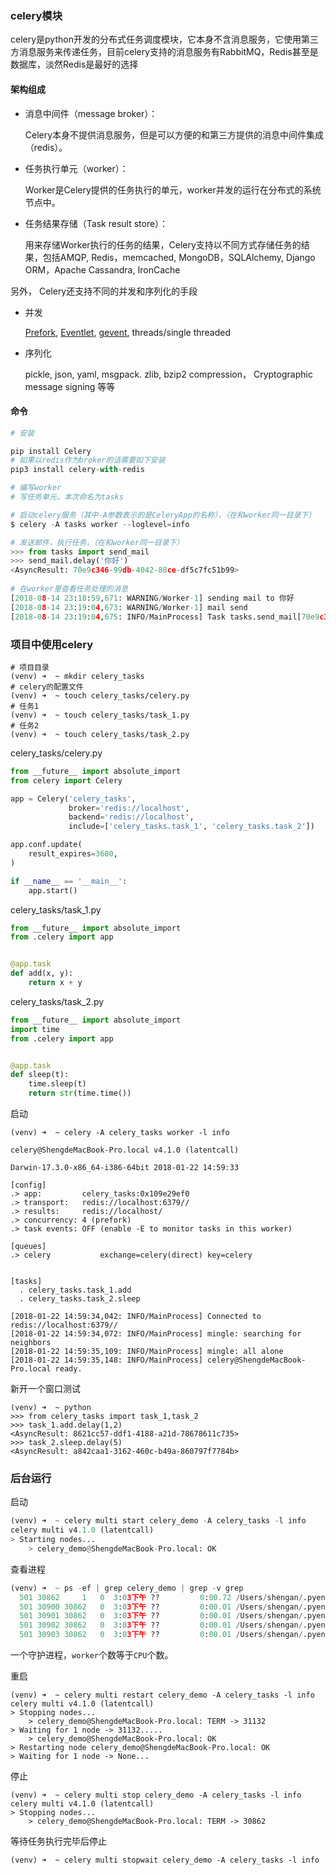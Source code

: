### celery模块

celery是python开发的分布式任务调度模块，它本身不含消息服务，它使用第三方消息服务来传递任务，目前celery支持的消息服务有RabbitMQ，Redis甚至是数据库，淡然Redis是最好的选择

#### 架构组成

* 消息中间件（message broker）：

  Celery本身不提供消息服务，但是可以方便的和第三方提供的消息中间件集成（redis）。

* 任务执行单元（worker）：

  Worker是Celery提供的任务执行的单元，worker并发的运行在分布式的系统节点中。

* 任务结果存储（Task result store）：

  用来存储Worker执行的任务的结果，Celery支持以不同方式存储任务的结果，包括AMQP, Redis，memcached, MongoDB，SQLAlchemy, Django ORM，Apache Cassandra, IronCache

另外， Celery还支持不同的并发和序列化的手段

- 并发

  [Prefork](http://httpd.apache.org/docs/2.2/mod/prefork.html), [Eventlet](http://eventlet.net/), [gevent](http://gevent.org/), threads/single threaded

- 序列化

  pickle, json, yaml, msgpack. zlib, bzip2 compression， Cryptographic message signing 等等



#### 命令

```python
# 安装

pip install Celery
# 如果以redis作为broker的话需要如下安装
pip3 install celery-with-redis

# 编写worker
# 写任务单元，本次命名为tasks

# 启动celery服务（其中-A参数表示的是CeleryApp的名称），（在和worker同一目录下）
$ celery -A tasks worker --loglevel=info

# 发送邮件，执行任务，（在和worker同一目录下）
>>> from tasks import send_mail
>>> send_mail.delay('你好')
<AsyncResult: 70e9c346-99db-4042-88ce-df5c7fc51b99>
    
# 在worker里查看任务处理的消息
[2018-08-14 23:18:59,671: WARNING/Worker-1] sending mail to 你好
[2018-08-14 23:19:04,673: WARNING/Worker-1] mail send
[2018-08-14 23:19:04,675: INFO/MainProcess] Task tasks.send_mail[70e9c346-99db-4042-88ce-df5c7fc51b99] succeeded in 5.004449542997463s: None
```



### 项目中使用celery

```shell
# 项目目录
(venv) ➜  ~ mkdir celery_tasks
# celery的配置文件
(venv) ➜  ~ touch celery_tasks/celery.py
# 任务1
(venv) ➜  ~ touch celery_tasks/task_1.py
# 任务2
(venv) ➜  ~ touch celery_tasks/task_2.py
```

celery_tasks/celery.py

```python
from __future__ import absolute_import
from celery import Celery

app = Celery('celery_tasks',
             broker='redis://localhost',
             backend='redis://localhost',
             include=['celery_tasks.task_1', 'celery_tasks.task_2'])

app.conf.update(
    result_expires=3600,
)

if __name__ == '__main__':
    app.start()
```

celery_tasks/task_1.py

```python
from __future__ import absolute_import
from .celery import app


@app.task
def add(x, y):
    return x + y
```

celery_tasks/task_2.py

```python
from __future__ import absolute_import
import time
from .celery import app


@app.task
def sleep(t):
    time.sleep(t)
    return str(time.time())
```

启动

```shell
(venv) ➜  ~ celery -A celery_tasks worker -l info

celery@ShengdeMacBook-Pro.local v4.1.0 (latentcall)

Darwin-17.3.0-x86_64-i386-64bit 2018-01-22 14:59:33

[config]
.> app:         celery_tasks:0x109e29ef0
.> transport:   redis://localhost:6379//
.> results:     redis://localhost/
.> concurrency: 4 (prefork)
.> task events: OFF (enable -E to monitor tasks in this worker)

[queues]
.> celery           exchange=celery(direct) key=celery


[tasks]
  . celery_tasks.task_1.add
  . celery_tasks.task_2.sleep

[2018-01-22 14:59:34,042: INFO/MainProcess] Connected to redis://localhost:6379//
[2018-01-22 14:59:34,072: INFO/MainProcess] mingle: searching for neighbors
[2018-01-22 14:59:35,109: INFO/MainProcess] mingle: all alone
[2018-01-22 14:59:35,148: INFO/MainProcess] celery@ShengdeMacBook-Pro.local ready.
```

新开一个窗口测试

```shell
(venv) ➜  ~ python
>>> from celery_tasks import task_1,task_2
>>> task_1.add.delay(1,2)
<AsyncResult: 8621cc57-ddf1-4188-a21d-78678611c735>
>>> task_2.sleep.delay(5)
<AsyncResult: a842caa1-3162-460c-b49a-860797f7784b>
```

### 后台运行

启动

```python
(venv) ➜  ~ celery multi start celery_demo -A celery_tasks -l info
celery multi v4.1.0 (latentcall)
> Starting nodes...
    > celery_demo@ShengdeMacBook-Pro.local: OK
```

查看进程

```python
(venv) ➜  ~ ps -ef | grep celery_demo | grep -v grep
  501 30862     1   0  3:03下午 ??         0:00.72 /Users/shengan/.pyenv/versions/3.6.3/envs/venv/bin/python -m celery worker -A celery_tasks -l info --logfile=celery_demo%I.log --pidfile=celery_demo.pid --hostname=celery_demo@ShengdeMacBook-Pro.local
  501 30900 30862   0  3:03下午 ??         0:00.01 /Users/shengan/.pyenv/versions/3.6.3/envs/venv/bin/python -m celery worker -A celery_tasks -l info --logfile=celery_demo%I.log --pidfile=celery_demo.pid --hostname=celery_demo@ShengdeMacBook-Pro.local
  501 30901 30862   0  3:03下午 ??         0:00.01 /Users/shengan/.pyenv/versions/3.6.3/envs/venv/bin/python -m celery worker -A celery_tasks -l info --logfile=celery_demo%I.log --pidfile=celery_demo.pid --hostname=celery_demo@ShengdeMacBook-Pro.local
  501 30902 30862   0  3:03下午 ??         0:00.01 /Users/shengan/.pyenv/versions/3.6.3/envs/venv/bin/python -m celery worker -A celery_tasks -l info --logfile=celery_demo%I.log --pidfile=celery_demo.pid --hostname=celery_demo@ShengdeMacBook-Pro.local
  501 30903 30862   0  3:03下午 ??         0:00.01 /Users/shengan/.pyenv/versions/3.6.3/envs/venv/bin/python -m celery worker -A celery_tasks -l info --logfile=celery_demo%I.log --pidfile=celery_demo.pid --hostname=celery_demo@ShengdeMacBook-Pro.local
```

一个守护进程，`worker`个数等于`CPU`个数。

重启

```
(venv) ➜  ~ celery multi restart celery_demo -A celery_tasks -l info
celery multi v4.1.0 (latentcall)
> Stopping nodes...
    > celery_demo@ShengdeMacBook-Pro.local: TERM -> 31132
> Waiting for 1 node -> 31132.....
    > celery_demo@ShengdeMacBook-Pro.local: OK
> Restarting node celery_demo@ShengdeMacBook-Pro.local: OK
> Waiting for 1 node -> None...
```

停止

```
(venv) ➜  ~ celery multi stop celery_demo -A celery_tasks -l info
celery multi v4.1.0 (latentcall)
> Stopping nodes...
    > celery_demo@ShengdeMacBook-Pro.local: TERM -> 30862
```

等待任务执行完毕后停止

```
(venv) ➜  ~ celery multi stopwait celery_demo -A celery_tasks -l info
```

